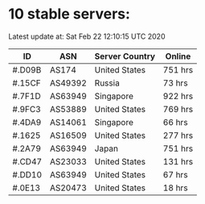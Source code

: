 # 10 stable servers:

Latest update at: Sat Feb 22 12:10:15 UTC 2020

| ID | ASN | Server Country | Online |
| -- | --- | -------------- | ------ |
| #.D09B | AS174 | United States | 751 hrs |
| #.15CF | AS49392 | Russia | 73 hrs |
| #.7F1D | AS63949 | Singapore | 922 hrs |
| #.9FC3 | AS53889 | United States | 769 hrs |
| #.4DA9 | AS14061 | Singapore | 66 hrs |
| #.1625 | AS16509 | United States | 277 hrs |
| #.2A79 | AS63949 | Japan | 751 hrs |
| #.CD47 | AS23033 | United States | 131 hrs |
| #.DD10 | AS63949 | United States | 67 hrs |
| #.0E13 | AS20473 | United States | 18 hrs |


